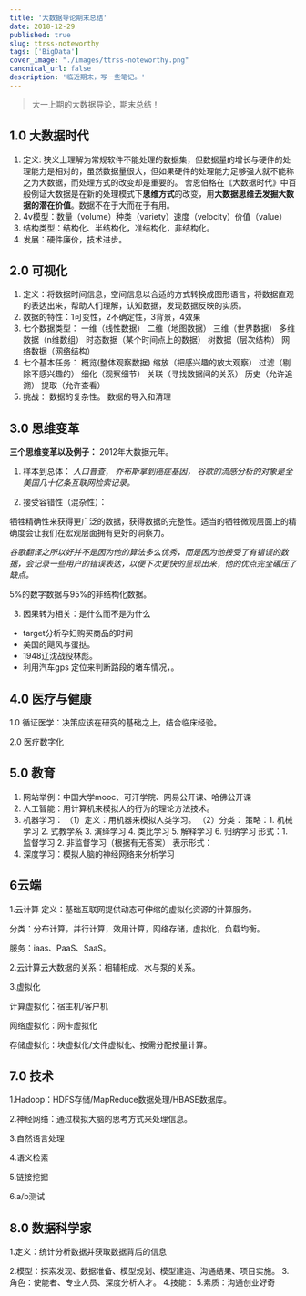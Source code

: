 ```yaml
---
title: '大数据导论期末总结'
date: 2018-12-29
published: true
slug: ttrss-noteworthy
tags: ['BigData']
cover_image: "./images/ttrss-noteworthy.png"
canonical_url: false
description: '临近期末，写一些笔记。'
---
```


> 大一上期的大数据导论，期末总结！

## 1.0 大数据时代

1. 定义:
狭义上理解为常规软件不能处理的数据集，但数据量的增长与硬件的处理能力是相对的，虽然数据量很大，但如果硬件的处理能力足够强大就不能称之为大数据，而处理方式的改变却是重要的。
舍恩伯格在《大数据时代》中百般例证大数据是在新的处理模式下**思维方式**的改变，用**大数据思维去发掘大数据的潜在价值**。数据不在于大而在于有用。
2. 4v模型：数量（volume）种类（variety）速度（velocity）价值（value）
3. 结构类型：结构化、半结构化，准结构化，非结构化。
4. 发展：硬件廉价，技术进步。

## 2.0 可视化
1. 定义：将数据时间信息，空间信息以合适的方式转换成图形语言，将数据直观的表达出来，帮助人们理解，认知数据，发现数据反映的实质。
2. 数据的特性：1可变性，2不确定性，3背景，4效果
3. 七个数据类型：
一维（线性数据）
二维（地图数据）
三维（世界数据）
多维数据（n维数组）
时态数据（某个时间点上的数据）
树数据（层次结构）
网络数据（网络结构）
4. 七个基本任务：
概览(整体观察数据)
缩放（把感兴趣的放大观察）
过滤（剔除不感兴趣的）
细化（观察细节）
关联（寻找数据间的关系）
历史（允许追溯）
提取（允许查看）
5. 挑战：
数据的复杂性。
数据的导入和清理

## 3.0 思维变革
**三个思维变革以及例子：**
2012年大数据元年。
1. 样本到总体：
*人口普查*，
*乔布斯拿到癌症基因，*
*谷歌的流感分析的对象是全美国几十亿条互联网检索记录。*

2. 接受容错性（混杂性）：

牺牲精确性来获得更广泛的数据，获得数据的完整性。适当的牺牲微观层面上的精确度会让我们在宏观层面拥有更好的洞察力。

*谷歌翻译之所以好并不是因为他的算法多么优秀，而是因为他接受了有错误的数据，会记录一些用户的错误表达，以便下次更快的呈现出来，他的优点完全碾压了缺点。*

5%的数字数据与95%的非结构化数据。

3. 因果转为相关：是什么而不是为什么

* target分析孕妇购买商品的时间
* 美国的飓风与蛋挞。
* 1948辽沈战役林彪。
* 利用汽车gps 定位来判断路段的堵车情况，。

## 4.0 医疗与健康
1.0 循证医学：决策应该在研究的基础之上，结合临床经验。

2.0 医疗数字化

## 5.0 教育
1. 网站举例：中国大学mooc、可汗学院、网易公开课、哈佛公开课
2. 人工智能：用计算机来模拟人的行为的理论方法技术。
3. 机器学习：
（1）定义：用机器来模拟人类学习。
（2）分类：
    策略：1. 机械学习 2. 式教学系 3. 演绎学习 4. 类比学习 5. 解释学习 6. 归纳学习
    形式：1. 监督学习 2. 非监督学习（根据有无答案）
表示形式：
5. 深度学习：模拟人脑的神经网络来分析学习

## 6云端
1.云计算
定义：基础互联网提供动态可伸缩的虚拟化资源的计算服务。

分类：分布计算，并行计算，效用计算，网络存储，虚拟化，负载均衡。

服务：iaas、PaaS、SaaS。

2.云计算云大数据的关系：相辅相成、水与泵的关系。

3.虚拟化

计算虚拟化：宿主机/客户机

网络虚拟化：网卡虚拟化

存储虚拟化：块虚拟化/文件虚拟化、按需分配按量计算。

## 7.0 技术
1.Hadoop：HDFS存储/MapReduce数据处理/HBASE数据库。

2.神经网络：通过模拟大脑的思考方式来处理信息。

3.自然语言处理

4.语义检索

5.链接挖掘

6.a/b测试

## 8.0 数据科学家
1.定义：统计分析数据并获取数据背后的信息

2.模型：探索发现、数据准备、模型规划、模型建造、沟通结果、项目实施。
3.角色：使能者、专业人员、深度分析人才。
4.技能：
5.素质：沟通创业好奇
 

